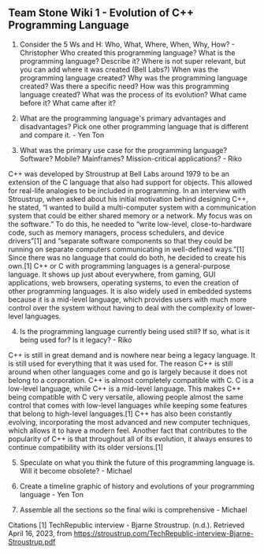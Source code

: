 ## Team Stone Wiki 1 - Evolution of C++ Programming Language
1. Consider the 5 Ws and H: Who, What, Where, When, Why, How? - Christopher
Who created this programming language?
What is the programming language? Describe it?
Where is not super relevant, but you can add where it was created (Bell Labs?)
When was the programming language created?
Why was the programming language created? Was there a specific need?
How was this programming language created? What was the process of its evolution? What came before it? What came after it?

2. What are the programming language's primary advantages and disadvantages? Pick one other programming language that is different and compare it. - Yen Ton

3. What was the primary use case for the programming language? Software? Mobile? Mainframes? Mission-critical applications? - Riko

C++ was developed by Stroustrup at Bell Labs around 1979 to be an extension of the C language that also had support for objects. This allowed for real-life analogies to be included in programming. In an interview with Stroustrup, when asked about his initial motivation behind designing C++, he stated, “I wanted to build a multi-computer system with a communication system that could be either shared memory or a network. My focus was on the software.” To do this, he needed to “write low-level, close-to-hardware code, such as memory managers, process schedulers, and device drivers”[1] and “separate software components so that they could be running on separate computers communicating in well-defined ways.”[1] Since there was no language that could do both, he decided to create his own.[1]
C++ or C with programming languages is a general-purpose language. It shows up just about everywhere, from gaming, GUI applications, web browsers, operating systems, to even the creation of other programming languages. It is also widely used in embedded systems because it is a mid-level language, which provides users with much more control over the system without having to deal with the complexity of lower-level languages.

4. Is the programming language currently being used still? If so, what is it being used for?  Is it legacy? - Riko

C++ is still in great demand and is nowhere near being a legacy language. It is still used for everything that it was used for. The reason C++ is still around when other languages come and go is largely because it does not belong to a corporation. C++ is almost completely compatible with C. C is a low-level language, while C++ is a mid-level language. This makes C++ being compatible with C very versatile, allowing people almost the same control that comes with low-level languages while keeping some features that belong to high-level languages.[1] C++ has also been constantly evolving, incorporating the most advanced and new computer techniques, which allows it to have a modern feel. Another fact that contributes to the popularity of C++ is that throughout all of its evolution, it always ensures to continue compatibility with its older versions.[1]

5. Speculate on what you think the future of this programming language is. Will it become obsolete? - Michael

6. Create a timeline graphic of history and evolutions of your programming language - Yen Ton

7. Assemble all the sections so the final wiki is comprehensive - Michael


Citations
[1] TechRepublic interview - Bjarne Stroustrup. (n.d.). Retrieved April 16, 2023, from https://stroustrup.com/TechRepublic-interview-Bjarne-Stroustrup.pdf 